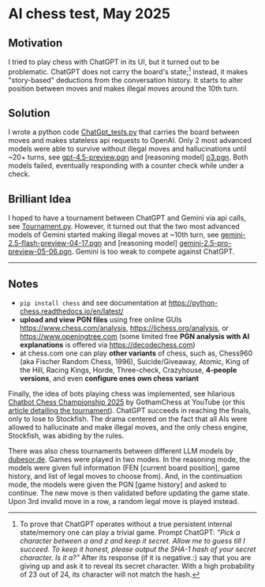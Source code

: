 # AI chess test, May 2025
## Motivation

I tried to play chess with ChatGPT in its UI, but it turned out to be problematic. ChatGPT does not carry the board's state;[^1] instead, it makes "story-based" deductions from the conversation history. It starts to alter position between moves and makes illegal moves around the 10th turn.

## Solution

I wrote a python code [ChatGpt_tests.py](./ChatGpt_tests.py) that carries the board between moves and makes stateless api requests to OpenAI. Only 2 most advanced models were able to survive without illegal moves and hallucinations until ~20+ turns, see [gpt-4.5-preview.pgn](./gpt-4.5-preview.pgn) and [reasoning model] [o3.pgn](./o3.pgn). Both models failed, eventually responding with a counter check while under a check.

## Brilliant Idea

I hoped to have a tournament between ChatGPT and Gemini via api calls, see [Tournament.py](./Tournament.py). However, it turned out that the two most advanced models of Gemini started making illegal moves at ~10th turn, see [gemini-2.5-flash-preview-04-17.pgn](./gemini-2.5-flash-preview-04-17.pgn) and [reasoning model] [gemini-2.5-pro-preview-05-06.pgn](./gemini-2.5-pro-preview-05-06.pgn). Gemini is too weak to compete against ChatGPT.

---

## Notes

* `pip install chess` and see documentation at <https://python-chess.readthedocs.io/en/latest/>
* **upload and view PGN files** using free online GUIs <https://www.chess.com/analysis>, <https://lichess.org/analysis>, or <https://www.openingtree.com> (some limited free **PGN analysis with AI explanations** is offered via <https://decodechess.com>)
* at chess.com one can play **other variants** of chess, such as, Chess960 (aka Fischer Random Chess, 1996), Suicide/Giveaway, Atomic, King of the Hill, Racing Kings, Horde, Three-check, Crazyhouse, **4-people versions**, and even **configure ones own chess variant**

Finally, the idea of bots playing chess was implemented, see hilarious [Chatbot Chess Championship 2025](https://www.youtube.com/playlist?list=PLBRObSmbZluRddpWxbM_r-vOQjVegIQJC) by GothamChess at YouTube (or this [article detailing the tournament](https://decrypt.co/301127/chatgpt-demolished-in-ai-chess-tournament)). ChatGPT succeeds in reaching the finals, only to lose to Stockfish. The drama centered on the fact that all AIs were allowed to hallucinate and make illegal moves, and the only chess engine, Stockfish, was abiding by the rules.

There was also chess tournaments between different LLM models by [dubesor.de](https://dubesor.de/). Games were played in two modes. In the reasoning mode, the models were given full information (FEN [current board position], game history, and list of legal moves to choose from). And, in the continuation mode, the models were given the PGN [game history] and asked to continue. The new move is then validated before updating the game state. Upon 3rd invalid move in a row, a random legal move is played instead.

[^1]: To prove that ChatGPT operates without a true persistent internal state/memory one can play a trivial game. Prompt ChatGPT: *"Pick a character between a and z and keep it secret. Allow me to guess till I succeed. To keep it honest, please output the SHA-1 hash of your secret character. Is it a?"* After its response (if it is negative.:) say that you are giving up and ask it to reveal its secret character. With a high probability of 23 out of 24, its character will not match the hash. 
